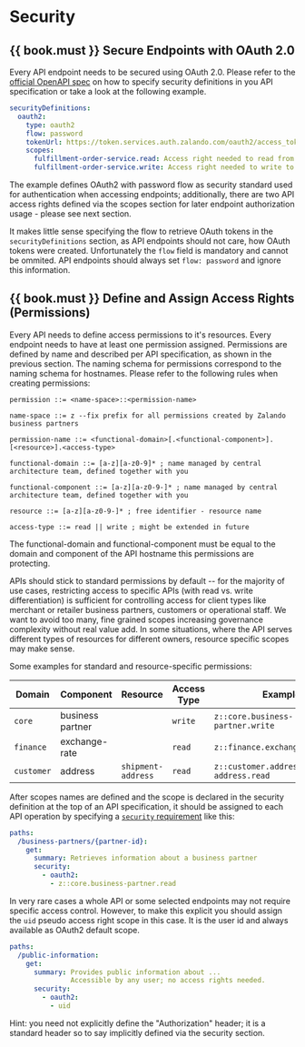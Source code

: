 # Security

## {{ book.must }} Secure Endpoints with OAuth 2.0

Every API endpoint needs to be secured using OAuth 2.0. Please refer to the 
[official OpenAPI spec](https://github.com/OAI/OpenAPI-Specification/blob/master/versions/2.0.md#security-definitions-object)
on how to specify security definitions in you API specification or take a look at the following example.

```yaml
securityDefinitions:
  oauth2:
    type: oauth2
    flow: password
    tokenUrl: https://token.services.auth.zalando.com/oauth2/access_token
    scopes:
      fulfillment-order-service.read: Access right needed to read from the fulfillment order service.
      fulfillment-order-service.write: Access right needed to write to the fulfillment order service.      
```

The example defines OAuth2 with password flow as security standard used for authentication when accessing endpoints; additionally, there are two API access rights defined via the scopes section for later endpoint authorization usage - please see next section.

It makes little sense specifying the flow to retrieve OAuth tokens in the `securityDefinitions` section, as API endpoints should not care, how OAuth tokens were created. Unfortunately the `flow` field is mandatory and cannot be ommited. API endpoints should always set `flow: password` and ignore this information.

## {{ book.must }} Define and Assign Access Rights (Permissions)

Every API needs to define access permissions to it's resources. Every endpoint needs to have at least one permission assigned. Permissions are defined by name and described per API specification, as shown in the previous section.
The naming schema for permissions correspond to the naming schema for hostnames. Please refer to the following rules when creating permissions:

```
permission ::= <name-space>::<permission-name>

name-space ::= z --fix prefix for all permissions created by Zalando business partners

permission-name ::= <functional-domain>[.<functional-component>].[<resource>].<access-type>

functional-domain ::= [a-z][a-z0-9]* ; name managed by central architecture team, defined together with you

functional-component ::= [a-z][a-z0-9-]* ; name managed by central architecture team, defined together with you

resource ::= [a-z][a-z0-9-]* ; free identifier - resource name

access-type ::= read || write ; might be extended in future
```

The functional-domain and functional-component must be equal to the domain and component of the API hostname this permissions are protecting.

APIs should stick to standard permissions by default -- for the majority of use cases, restricting access to specific APIs (with read vs. write differentiation) is sufficient for controlling access for client types like merchant or retailer business partners, customers or operational staff. We want to avoid too many, fine grained scopes increasing governance complexity without real value add. In some situations, where the API serves different types of resources for different owners, resource specific scopes may make sense.

Some examples for standard and resource-specific permissions:

| Domain              | Component        | Resource           | Access Type | Example                                     |
|---------------------|------------------|--------------------|-------------|---------------------------------------------|
| `core`              | business partner |                    | `write`     | `z::core.business-partner.write`            |
| `finance`           | exchange-rate    |                    | `read`      | `z::finance.exchange-rate.read`             |
| `customer`          | address          | `shipment-address` | `read`      | `z::customer.address.shipment-address.read` |

After scopes names are defined and the scope is declared in the security definition at the top of an API specification, it should be assigned to each API operation by specifying a [`security` requirement](https://github.com/OAI/OpenAPI-Specification/blob/master/versions/2.0.md#securityRequirementObject) like this:

```yaml
paths:
  /business-partners/{partner-id}:
    get:
      summary: Retrieves information about a business partner
      security:
        - oauth2:
          - z::core.business-partner.read
```

In very rare cases a whole API or some selected endpoints may not require specific access control. However, to make this explicit you should assign the `uid` pseudo access right scope in this case. It is the user id and always available as OAuth2 default scope. 

```yaml
paths:
  /public-information:
    get:
      summary: Provides public information about ... 
               Accessible by any user; no access rights needed. 
      security:
        - oauth2:
          - uid
```

Hint: you need not explicitly define the "Authorization" header; it is a standard header so to say implicitly defined via the security section.



